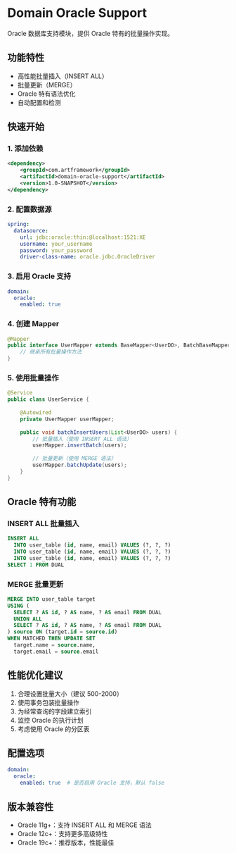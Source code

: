 # Domain Oracle Support

Oracle 数据库支持模块，提供 Oracle 特有的批量操作实现。

## 功能特性

- 高性能批量插入（INSERT ALL）
- 批量更新（MERGE）
- Oracle 特有语法优化
- 自动配置和检测

## 快速开始

### 1. 添加依赖

```xml
<dependency>
    <groupId>com.artframework</groupId>
    <artifactId>domain-oracle-support</artifactId>
    <version>1.0-SNAPSHOT</version>
</dependency>
```

### 2. 配置数据源

```yaml
spring:
  datasource:
    url: jdbc:oracle:thin:@localhost:1521:XE
    username: your_username
    password: your_password
    driver-class-name: oracle.jdbc.OracleDriver
```

### 3. 启用 Oracle 支持

```yaml
domain:
  oracle:
    enabled: true
```

### 4. 创建 Mapper

```java
@Mapper
public interface UserMapper extends BaseMapper<UserDO>, BatchBaseMapper<UserDO> {
    // 继承所有批量操作方法
}
```

### 5. 使用批量操作

```java
@Service
public class UserService {
    
    @Autowired
    private UserMapper userMapper;
    
    public void batchInsertUsers(List<UserDO> users) {
        // 批量插入（使用 INSERT ALL 语法）
        userMapper.insertBatch(users);
        
        // 批量更新（使用 MERGE 语法）
        userMapper.batchUpdate(users);
    }
}
```

## Oracle 特有功能

### INSERT ALL 批量插入
```sql
INSERT ALL 
  INTO user_table (id, name, email) VALUES (?, ?, ?)
  INTO user_table (id, name, email) VALUES (?, ?, ?)
  INTO user_table (id, name, email) VALUES (?, ?, ?)
SELECT 1 FROM DUAL
```

### MERGE 批量更新
```sql
MERGE INTO user_table target
USING (
  SELECT ? AS id, ? AS name, ? AS email FROM DUAL
  UNION ALL
  SELECT ? AS id, ? AS name, ? AS email FROM DUAL
) source ON (target.id = source.id)
WHEN MATCHED THEN UPDATE SET 
  target.name = source.name,
  target.email = source.email
```

## 性能优化建议

1. 合理设置批量大小（建议 500-2000）
2. 使用事务包装批量操作
3. 为经常查询的字段建立索引
4. 监控 Oracle 的执行计划
5. 考虑使用 Oracle 的分区表

## 配置选项

```yaml
domain:
  oracle:
    enabled: true  # 是否启用 Oracle 支持，默认 false
```

## 版本兼容性

- Oracle 11g+：支持 INSERT ALL 和 MERGE 语法
- Oracle 12c+：支持更多高级特性
- Oracle 19c+：推荐版本，性能最佳 